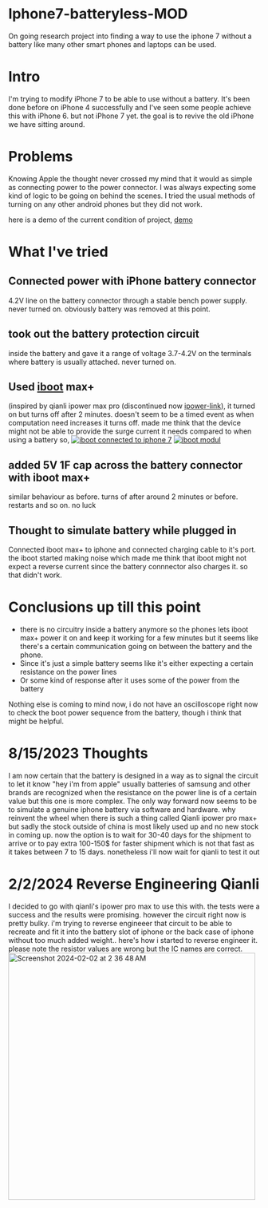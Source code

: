 # Iphone7-batteryless-MOD
On going research project into finding a way to use the iphone 7 without a battery like many other smart phones and laptops can be used. 


# Intro
I'm trying to modify iPhone 7 to be able to use without a battery. It's been done before on iPhone 4 successfully and I've seen some people achieve this with iPhone 6. but not iPhone 7 yet. the goal is to revive the old iPhone we have sitting around.

# Problems 
Knowing Apple the thought never crossed my mind that it would as simple as connecting power to the power connector. I was always expecting some kind of logic to be going on behind the scenes. I tried the usual methods of turning on any other android phones but they did not work. 

here is a demo of the current condition of project, [demo](https://youtube.com/shorts/5xmpZtYP9cs?feature=share)


# What I've tried
## Connected power with iPhone battery connector
4.2V line on the battery connector through a stable bench power supply. never turned on. obviously battery was removed at this point. 

## took out the battery protection circuit 
inside the battery and gave it a range of voltage 3.7-4.2V on the terminals where battery is usually attached. never turned on. 

## Used [iboot](https://www.amazon.com/Mechanic-Android-Control-Motherboard-Activation/dp/B07D37CWW3) max+ 

(inspired by qianli ipower max pro (discontinued now [ipower-link](https://www.amazon.com/-/es/Ipower-Pro-Max-reparaci%C3%B3n-compatibles/dp/B0946PBCHP)), it turned on but turns off after 2 minutes. doesn't seem to be a timed event as when computation need increases it turns off. made me think that the device might not be able to provide the surge current it needs compared to when using a battery so, 
[![iboot connected to iphone 7][1]][1]
[![iboot modul][2]][2]

## added 5V 1F cap across the battery connector with iboot max+ 
similar behaviour as before. turns of after around 2 minutes or before. restarts and so on. no luck 

## Thought to simulate battery while plugged in 
Connected  iboot max+ to iphone and connected charging cable to it's port. the iboot started making noise which made me think that iboot might not expect a reverse current since the battery  connnector also charges it. so that didn't work. 

# Conclusions up till this point 
- there is no circuitry inside a battery anymore so the phones lets iboot max+ power it on and keep it working for a few minutes but it seems like there's a certain communication going on between the battery and the phone. 
- Since it's just a simple battery seems like it's either expecting a certain resistance on the power lines
- Or some kind of response after it uses some of the power from the battery


Nothing else is coming to mind now, i do not have an oscilloscope right now to check the boot power sequence from the battery, though i think that might be helpful. 


  [1]: https://i.stack.imgur.com/8uuAC.png
  [2]: https://i.stack.imgur.com/W1e5v.png


# 8/15/2023 Thoughts 
I am now certain that the battery is designed in a way as to signal the circuit to let it know "hey i'm from apple" usually batteries of samsung and other brands are recognized when the resistance on the power line is of a certain value but this one is more complex. The only way forward now seems to be to simulate a genuine iphone battery via software and hardware. why reinvent the wheel when there is such a thing called Qianli ipower pro max+ but sadly the stock outside of china is most likely used up and no new stock in coming up. now the option is to wait for 30-40 days for the shipment to arrive or to pay extra 100-150$ for faster shipment which is not that fast as it takes between 7 to 15 days. nonetheless i'll now wait for qianli to test it out




# 2/2/2024 Reverse Engineering Qianli
I decided to go with qianli's ipower pro max to use this with. the tests were a success and the results were promising. however the circuit right now is pretty bulky. i'm trying to reverse engineeer that circuit to be able to recreate and fit it into the battery slot of iphone or the back case of iphone without too much added weight.. here's how i started to reverse engineer it. please note the resistor values are wrong but the IC names are correct. <img width="495" alt="Screenshot 2024-02-02 at 2 36 48 AM" src="https://github.com/manhoosbilli1/Iphone7-batteryless-MOD/assets/36271208/77b22ffa-42b5-41c8-b487-1f8c0d4cd68c">


